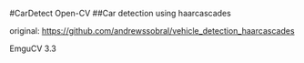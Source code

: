 #CarDetect Open-CV
##Car detection using haarcascades

original: https://github.com/andrewssobral/vehicle_detection_haarcascades

EmguCV 3.3
